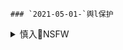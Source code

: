 ```note
### `2021-05-01-`舆l保护
```
<details><summary class="name"><span class="innerContentContainer">慎入🔞NSFW</span></summary><ul>

<img src="https://slack-imgs.com/?url=https://upload.wikimedia.org/wikipedia/commons/thumb/d/d3/Biohazard_Symbol_Specification.png/210px-Biohazard_Symbol_Specification.png">

<details><summary class="name"><span class="innerContentContainer">风险自理Use At Your Own Risk🈲</span></summary><br /><span class="note"><span class="innerContentContainer">

{:.h4}
警惕！西方对zg又搞起了“舆l保护主义
<br>[
https://3w.huanqiu.com/a/3feb4a/42iaws5PYm5
](
https://3w.huanqiu.com/a/3feb4a/42iaws5PYm5
)

西方操弄舆l肆意丑化抹黑zg、愚弄世界的那一套不灵了。

西方一些人困守在自己构筑的“隔音罩“中，对事实真相置若罔闻。
![](https://rs-channel.huanqiucdn.cn/imageDir/6ab93f19e4aef3ab547b1a85e676dfc6.png)

英国CGTN禁令的本质是z英关乎真相的“叙事之争

特朗普支持者冲闯g会事件后，推特、脸书等多家社交媒体平台以s动b力”为由，集体冻结或限制特朗普及其7万多支持者的账号，特朗普被宣判s会性死亡”。这是一种“无需审判，就地枪决”的行为。

李普曼在《舆l中所形容的那样——“一小撮人利用sh秩序的混乱作为自己牟利的工具

![](https://rs-channel.huanqiucdn.cn/imageDir/461be53a851b68ba0de2576d691041f0.png)

可以“以子之矛，攻子之盾”。

避免因肤浅和无知而导致认知偏狭。

所谓“舆l保护主义”，归根结底保护的是西方统治阶j和利益集团的一己私利，牺牲的是西方普通mz看清世界本来面貌的q利。zg决不能走上这样的覆辙，为此一定要走“舆lqz路线”，坚持与rm同呼吸，坚决掐灭部分资本巨头企图操纵舆l的丁点念想。

那些对rm毫无敬畏之心的西方z客和媒体，怎么能代表最广大rm的利益？

![](https://rs-channel.huanqiucdn.cn/imageDir/e736a95fe30711a00f9fb9d5b6c25729.png)

英g议员称，zg不怕美英，就怕zgrm

不愿意放弃自己蛊惑黎m百x的特q。
![](https://rs-channel.huanqiucdn.cn/imageDir/40b3ffeb079e7690c05a71c9372e4d10.png)

面对事实真相，一些西方人选择掩耳盗铃。

还妄想着掩耳盗铃，殊不知自己已经成了zg人的笑柄。

历史终将证明，坐井观天、画地为牢的“舆l保护主义”，不仅不能自保，反而只会自戕。铺路还是筑墙，兼听还是偏信，世界正拭目以待。

</span></span></details>
